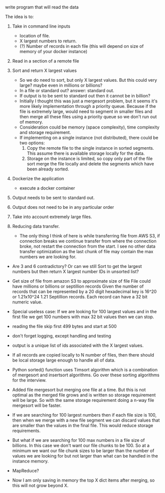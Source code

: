 write program that will read the data

The idea is to:
1. Take in command line inputs
    * location of file.
    * X largest numbers to return. 
    * (?) Number of records in each file (this will depend on size of memory of your docker instance)
2. Read in a section of a remote file

3. Sort and return X largest values
    * So we do need to sort, but only X largest values. But this could very large? maybe even in millions or billions?
    * In a file or standard out? answer: standard out.  
    * If output is to be sent to standard out then it cannot be in billion?
    * Initially I thought this was just a mergesort problem, but it seems it's more likely implementation through a priority queue. 
    Because if the file is extremely large, would need to segment in smaller files and then merge all these files using a priority queue so we don't run out of memory. 
    * Consideration could be memory (space complexity), time complexity and storage requirement. 
    * If implementing on a single instance (not distributed), there could be two options:
        1. Copy the remote file to the single instance in sorted segments.  This assume there is available storage locally for the data.
        2. Storage on the instance is limited, so copy only part of the file sort merge the file locally and delete the segments which have been already sorted. 

4. Dockerize the application
    * execute a docker container 

5. Output needs to be sent to standard out.

6. Output does not need to be in any particular order

7. Take into account extremely large files.

8. Reducing data transfer.
    * The only thing I think of here is while transferring file from AWS S3, if connection breaks we continue transfer from where the connection broke, not restart the connection from the start.  I see no other data transfer optimization as the last chunk of file may contain the max numbers we are looking for. 

* Are 3 and 6 contradictory? 
Or can we still Sort to get the largest numbers but then return X largest number IDs in unsorted list?

* Get size of file from amazon S3 to approximate size of file
File could have millions or billions or septillion records
Given the number of records that can be represented by a 20 digit hexadecimal key is 16^20 or 1.21x10^24
1.21 Septillion records. 
Each record can have a 32 bit numeric value.  

* Special useless case: If we are looking for 100 largest values and in the first file we get 100 numbers with max 32 bit values then we can stop. 

* reading the file skip first 499 bytes and start at 500

* don't forget logging, except handling and testing

* output is a unique list of ids associated with the X largest values.

* If all records are copied locally to N number of files, then there should be local storage large enough to handle all of data. 

* Python sorted() function uses Timsort algorithm which is a combination of mergesort and insertsort algorithms.  Go over these sorting algorithms for the interview.

* Added file mergesort but merging one file at a time.  But this is not optimal as the merged file grows and is written so storage requirement will be 
large.  So with the same storage requirement doing a n-way file mergesort will be faster. 

* If we are searching for 100 largest numbers then if each file size is 100, then when we merge with a new file segment we can discard values that are smaller than the values in the final file. This would reduce storage requirements.

* But what if we are searching for 100 max numbers in a file size of billions. In this case we don't want our file chunks to be 100. So at a minimum we want our file chunk sizes to be larger than the number of values we are looking for but not larger than what can be handled in the instance memory. 

* MapReduce? 

* Now I am only saving in memory the top X dict items after merging, so this will not grow beyond X. 
